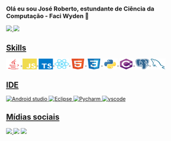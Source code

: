 <!--
**jrobertovl/jrobertovl** is a ✨ _special_ ✨ repository because its `README.md` (this file) appears on your GitHub profile.

Here are some ideas to get you started:

- 🔭 I’m currently working on ...
- 🌱 I’m currently learning ...
- 👯 I’m looking to collaborate on ...
- 🤔 I’m looking for help with ...
- 💬 Ask me about ...
- 📫 How to reach me: ...
- 😄 Pronouns: ...
- ⚡ Fun fact: ...

![Snake animation](https://github.com/jrobertovl/jrobrtyovl/blob/output/github-contribution-grid-snake.svg)
-->
### Olá eu sou José Roberto, estundante de Ciência da Computação - Faci Wyden 👋


<div>
  <a href="https://github.com/jrobertovl/">
  <img heght="180em" src="https://github-readme-stats.vercel.app/api?username=jrobertovl&show_icons=true&theme=dracula&include_all_commitstrue&count_private=true"/>
  <img heght="180em" src="https://github-readme-stats.vercel.app/api/top-langs/?username=jrobertovl&layout=compact&langs_counts=16&theme=dracula"/> 
</div>  
    
## Skills
<div>
  <img align="center" alt="jrobertovl-Java" height="30" width="40" src="https://raw.githubusercontent.com/devicons/devicon/master/icons/java/java-plain.svg">
  <img align="center" alt="jrobertovl-Js" height="30" width="40" src="https://raw.githubusercontent.com/devicons/devicon/master/icons/javascript/javascript-plain.svg">
  <img align="center" alt="jrobertovl-Ts" height="30" width="40" src="https://raw.githubusercontent.com/devicons/devicon/master/icons/typescript/typescript-plain.svg">
  <img align="center" alt="jrobertovl-React" height="30" width="40" src="https://raw.githubusercontent.com/devicons/devicon/master/icons/react/react-original.svg">
  <img align="center" alt="jrobertovl-HTML" height="30" width="40" src="https://raw.githubusercontent.com/devicons/devicon/master/icons/html5/html5-original.svg">
  <img align="center" alt="jrobertovl-CSS" height="30" width="40" src="https://raw.githubusercontent.com/devicons/devicon/master/icons/css3/css3-original.svg">
  <img align="center" alt="jrobertovl-Python" height="30" width="40" src="https://raw.githubusercontent.com/devicons/devicon/master/icons/python/python-original.svg">
  <img align="center" alt="jrobertovl-Csharp" height="30" width="40" src="https://raw.githubusercontent.com/devicons/devicon/master/icons/csharp/csharp-original.svg">
  <img align="center" alt="jrobertovl-Csharp" height="30" width="40" src="https://raw.githubusercontent.com/devicons/devicon/master/icons/postgresql/postgresql-plain.svg">
  <img align="center" alt="jrobertovl-Csharp" height="30" width="40" src="https://raw.githubusercontent.com/devicons/devicon/master/icons/mysql/mysql-plain.svg">
</div>

## IDE
<div>
    <img aling="center" alt="Android studio" src="https://img.shields.io/badge/Android_Studio-3DDC84?style=for-the-badge&logo=android-studio&logoColor=white"/>
    <img aling="center" alt="Eclipse" src="https://img.shields.io/badge/Eclipse-2C2255?style=for-the-badge&logo=eclipse&logoColor=white"/>
    <img aling="center" alt="Pycharm" src="https://img.shields.io/badge/PyCharm-000000.svg?&style=for-the-badge&logo=PyCharm&logoColor=white"/>
    <img aling="center" alt="vscode" src="https://img.shields.io/badge/Visual_Studio_Code-0078D4?style=for-the-badge&logo=visual%20studio%20code&logoColor=white"/>
</div>

## Mídias sociais
<div> 
  <a href="https://www.youtube.com/jrobertovl" target="_blank"><img src="https://img.shields.io/badge/YouTube-FF0000?style=for-the-badge&logo=youtube&logoColor=white" target="_blank">     </a>
  <a href="https://instagram.com/jrobertovl" target="_blank"><img src="https://img.shields.io/badge/-Instagram-%23E4405F?style=for-the-badge&logo=instagram&logoColor=white" target="_blank"></a>
  <a href="https://www.linkedin.com/in/jrobertovl/" target="_blank"><img src="https://img.shields.io/badge/Linkedin-3236a8?style=for-the-badge&logo=linkedin&logoColor=white" target="_blank"></a>

